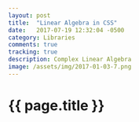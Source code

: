 ```yaml
---
layout: post
title:  "Linear Algebra in CSS"
date:   2017-07-19 12:32:04 -0500
category: Libraries
comments: true
tracking: true
description: Complex Linear Algebra
image: /assets/img/2017-01-03-7.png
---
```

# {{ page.title }}
